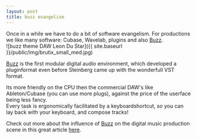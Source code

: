 ```yaml
---
layout: post
title: buzz evangelism
---
```

Once in a while we have to do a bit of software evangelism. For productions we like many software: Cubase, Wavelab, plugins and also [Buzz](http://www.buzzmachines.com/).  
![buzz theme DAW Leon Du Star]({{ site.baseurl }}/public/img/brutix_small_med.jpg)  
  
[Buzz](http://www.buzzmachines.com/) is the first modular digital audio environment, which developed a pluginformat even before Steinberg came up with the wonderfull VST format.  
  
Its more friendly on the CPU then the commercial DAW's like Ableton/Cubase (you can use more plugs), against the price of the userface being less fancy.  
Every task is ergonomically facilitated by a keyboardshortcut, so you can lay back with your keyboard, and compose tracks!  
  
Check out more about the influence of [Buzz](http://www.buzzmachines.com/) on the digital music production scene in this great article [here](http://www.zzub.org/static/documentation/articles/buzz-rundown.html).